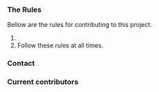 


### The Rules

Bellow are the rules for contributing to this project.

1.
6. Follow these rules at all times.


### Contact



### Current contributors


